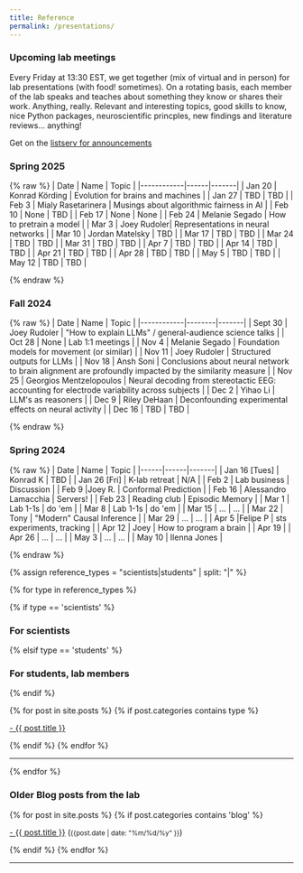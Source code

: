 ```yaml
---
title: Reference
permalink: /presentations/
---
```


### Upcoming lab meetings

Every Friday at 13:30 EST, we get together (mix of virtual and in person) for lab presentations (with food! sometimes).
On a rotating basis, each member of the lab speaks and teaches about something they know or shares their work. 
Anything, really. Relevant and interesting topics, good skills to know, nice Python packages,
neuroscientific princples, new findings and literature reviews... anything!

Get on the [listserv for announcements](https://groups.google.com/forum/#!forum/kording-lab-teachings)
### Spring 2025
{% raw %}
| Date       | Name | Topic |
|------------|------|-------|
| Jan 20     | Konrad Körding | Evolution for brains and machines |
| Jan 27     | TBD  | TBD   |
| Feb 3      | Mialy Rasetarinera | Musings about algorithmic fairness in AI  |
| Feb 10     | None  | TBD   |
| Feb 17     | None  | None  |
| Feb 24     | Melanie Segado  | How to pretrain a model |
| Mar 3      | Joey Rudoler| Representations in neural networks  |
| Mar 10     | Jordan Matelsky  | TBD   |
| Mar 17     | TBD  | TBD   |
| Mar 24     | TBD  | TBD   |
| Mar 31     | TBD  | TBD   |
| Apr 7      | TBD  | TBD   |
| Apr 14     | TBD  | TBD   |
| Apr 21     | TBD  | TBD   |
| Apr 28     | TBD  | TBD   |
| May 5      | TBD  | TBD   |
| May 12     | TBD  | TBD   |

{% endraw %}

### Fall 2024
{% raw %}
| Date       | Name   | Topic |
|------------|--------|-------|
| Sept 30    | Joey Rudoler | "How to explain LLMs" / general-audience science talks | 
| Oct 28     | None    | Lab 1:1 meetings   |
| Nov 4      | Melanie Segado    | Foundation models for movement (or similar) |
| Nov 11     | Joey Rudoler | Structured outputs for LLMs  |
| Nov 18     | Ansh Soni  | Conclusions about neural network to brain alignment are profoundly impacted by the similarity measure   |
| Nov 25     | Georgios Mentzelopoulos | Neural decoding from stereotactic EEG: accounting for electrode variability across subjects  |
| Dec 2      | Yihao Li  | LLM's as reasoners   |
| Dec 9      | Riley DeHaan  | Deconfounding experimental effects on neural activity |
| Dec 16     | TBD    | TBD   |

{% endraw %}


### Spring 2024
{% raw %}
| Date | Name | Topic |
|------|------|-------|
| Jan 16 [Tues] | Konrad K | TBD |
| Jan 26 [Fri] | K-lab retreat | N/A |
| Feb 2 | Lab business | Discussion |
| Feb 9 |Joey R. | Conformal Prediction |
| Feb 16 | Alessandro Lamacchia | Servers! |
| Feb 23 | Reading club | Episodic Memory |
| Mar 1 | Lab 1-1s | do 'em |
| Mar 8 | Lab 1-1s | do 'em |
| Mar 15 | ... | ... |
| Mar 22 | Tony | "Modern" Causal Inference |
| Mar 29 | ... | ... |
| Apr 5 |Felipe P | sts experiments, tracking |
| Apr 12 | Joey | How to program a brain |
| Apr 19 | 
| Apr 26 | ... | ... |
| May 3 | ... | ... |
| May 10 | Ilenna Jones | 

{% endraw %}

{% assign reference_types = "scientists|students" | split: "|" %}

{% for type in reference_types %}

{% if type == 'scientists' %}
### **For scientists**
 {% elsif type == 'students' %}
### **For students, lab members**
{% endif %}

<div class="content list">
  {% for post in site.posts %}
    {% if post.categories contains type %}
    <div class="list-item">
      <p class="list-post-title">
        <a href="{{ site.baseurl }}{{ post.url }}">- {{ post.title }}</a>
      </p>
    </div>
    {% endif %}
  {% endfor %}
</div>

<hr>
{% endfor %}

### **Older Blog posts from the lab**

<div class="content list">
  {% for post in site.posts %}
    {% if post.categories contains 'blog' %}
    <div class="list-item">
      <p class="list-post-title">
        <a href="{{ site.baseurl }}{{ post.url }}">- {{ post.title }}</a> (<small>{{post.date | date: "%m/%d/%y" }}</small>)
      </p>
    </div>
    {% endif %}
  {% endfor %}
</div>

<hr>
